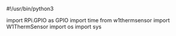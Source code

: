 #!/usr/bin/python3

import RPi.GPIO as GPIO
import time
from w1thermsensor import W1ThermSensor
import os
import sys
